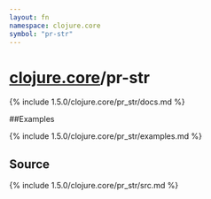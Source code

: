 ```yaml
---
layout: fn
namespace: clojure.core
symbol: "pr-str"
---
```


# [clojure.core](../)/pr-str

{% include 1.5.0/clojure.core/pr_str/docs.md %}

##Examples

{% include 1.5.0/clojure.core/pr_str/examples.md %}
## Source
{% include 1.5.0/clojure.core/pr_str/src.md %}

